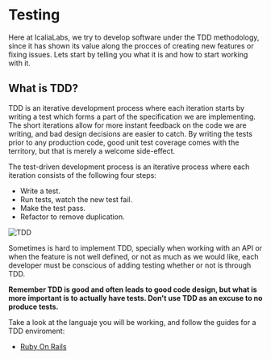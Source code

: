 # Testing

Here at IcaliaLabs, we try to develop software under the TDD methodology, since it has shown its value along the procces of creating new features or fixing issues. Lets start by telling you what it is and how to start working with it.

## What is TDD?

TDD is an iterative development process where each iteration starts by writing a test which forms a part of the specification we are implementing. The short iterations allow for more instant feedback on the code we are writing, and bad design decisions are easier to catch. By writing the tests prior to any production code, good unit test coverage comes with the territory, but that is merely a welcome side-effect.

The test-driven development process is an iterative process where each iteration consists of the following four steps:

* Write a test.
* Run tests, watch the new test fail.
* Make the test pass.
* Refactor to remove duplication.

![TDD](https://leantesting-wp.s3.amazonaws.com/resources/wp-content/uploads/2015/02/tdd-circle-of-life.png)

Sometimes is hard to implement TDD, specially when working with an API or when the feature is not well defined, or not as much as we would like, each developer must be conscious of adding testing whether or not is through TDD. 

**Remember TDD is good and often leads to good code design, but what is more important is to actually have tests. Don't use TDD as an excuse to no produce tests.**

Take a look at the languaje you will be working, and follow the guides for a TDD enviroment:

* [Ruby On Rails](rails.md)